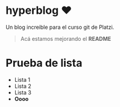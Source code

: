 # hyperblog :heart:
Un blog increible para el curso git de Platzi.
>Acá estamos mejorando el **README**


# Prueba de lista
* Lista 1
* Lista 2
* Lista 3
* **Oooo**

